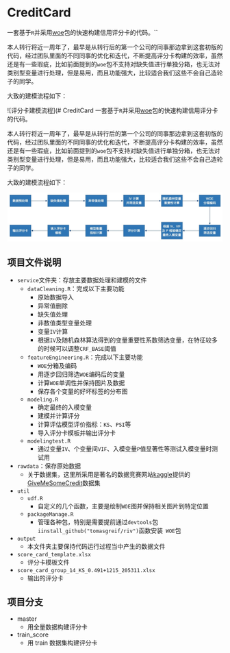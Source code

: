 # CreditCard
一套基于`R`并采用[woe](https://github.com/tomasgreif/woe)包的快速构建信用评分卡的代码。``

本人转行将近一周年了，最早是从转行后的第一个公司的同事那边拿到这套初版的代码，经过团队里面的不同同事的优化和迭代，不断提高评分卡构建的效率，虽然还是有一些瑕疵，比如前面提到的`woe`包不支持对缺失值进行单独分箱，也无法对类别型变量进行处理，但是易用，而且功能强大，比较适合我们这些不会自己造轮子的同学。

大致的建模流程如下：

![评分卡建模流程](# CreditCard
一套基于`R`并采用[woe](https://github.com/tomasgreif/woe)包的快速构建信用评分卡的代码。

本人转行将近一周年了，最早是从转行后的第一个公司的同事那边拿到这套初版的代码，经过团队里面的不同同事的优化和迭代，不断提高评分卡构建的效率，虽然还是有一些瑕疵，比如前面提到的`woe`包不支持对缺失值进行单独分箱，也无法对类别型变量进行处理，但是易用，而且功能强大，比较适合我们这些不会自己造轮子的同学。

大致的建模流程如下：

![评分卡建模流程](评分卡建模流程.jpg)

## 项目文件说明
- `service`文件夹：存放主要数据处理和建模的文件
    - `dataCleaning.R`：完成以下主要功能
        - 原始数据导入
        - 异常值删除
        - 缺失值处理
        - 非数值类型变量处理
        - 变量`IV`计算
        - 根据`IV`及随机森林算法得到的变量重要性系数筛选变量，在特征较多的时候可以调整`CRF_BASE`阈值
    - `featureEngineering.R`：完成以下主要功能
        - `WOE`分箱及编码
        - 用逐步回归筛选`WOE`编码后的变量
        - 计算`WOE`单调性并保持图片及数据
        - 保存各个变量的好坏标签的分布图
    - `modeling.R`
        - 确定最终的入模变量
        - 建模并计算评分
        - 计算评估模型评价指标：`KS`、`PSI`等
        - 导入评分卡模板并输出评分卡
    - `modelingtest.R`
        - 通过变量`IV`、个变量间`VIF`、入模变量`P`值显著性等测试入模变量时测试用
- `rawdata`：保存原始数据
    - 关于数据集，这里所采用是著名的数据竞赛网站[kaggle](https://www.kaggle.com/)提供的[GiveMeSomeCredit](https://www.kaggle.com/c/GiveMeSomeCredit/data)数据集
- `util`
    - `udf.R`
        - 自定义的几个函数，主要是绘制`WOE`图并保持相关图片到特定位置
    - `packageManage.R`
        - 管理各种包，特别是需要提前通过`devtools`包`iinstall_github("tomasgreif/riv")`函数安装` WOE`包
- `output`
    - 本文件夹主要保持代码运行过程当中产生的数据文件
- `score_card_template.xlsx`
    - 评分卡模板文件
- `score_card_group_14_KS_0.491+1215_205311.xlsx`
    - 输出的评分卡

## 项目分支
- master
    - 用全量数据构建评分卡
- train_score
    - 用 train 数据集构建评分卡
    





